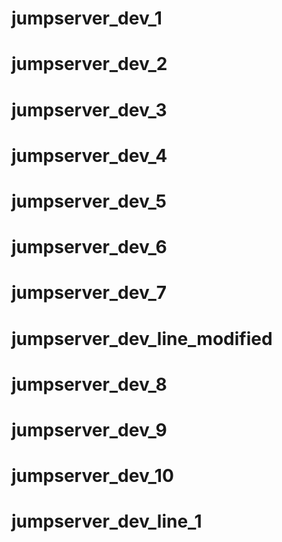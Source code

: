# jumpserver_dev_1
# jumpserver_dev_2
# jumpserver_dev_3
# jumpserver_dev_4
# jumpserver_dev_5
# jumpserver_dev_6
# jumpserver_dev_7
# jumpserver_dev_line_modified
# jumpserver_dev_8
# jumpserver_dev_9
# jumpserver_dev_10
# jumpserver_dev_line_1
